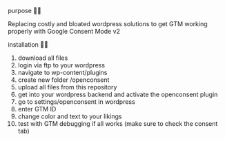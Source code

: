 purpose 👩‍💼

Replacing costly and bloated wordpress solutions to get GTM working properly with Google Consent Mode v2


installation 👩‍🔧
1. download all files
2. login via ftp to your wordpress
3. navigate to wp-content/plugins
4. create new folder /openconsent
5. upload all files from this repository
6. get into your wordpress backend and activate the openconsent plugin
7. go to settings/openconsent in wordpress
8. enter GTM ID
9. change color and text to your likings
10. test with GTM debugging if all works (make sure to check the consent tab)
